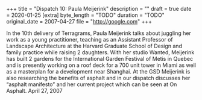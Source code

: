 +++
title = "Dispatch 10: Paula Meijerink"
description = ""
draft = true
date = 2020-01-25
[extra]
byte_length = "TODO"
duration = "TODO"
original_date = 2007-04-27
file = "http://google.com"
+++

In the 10th delivery of Terragrams, Paula Meijerink talks about juggling her work as a young practitioner, teaching as an Assistant Professor of Landscape Architecture at the Harvard Graduate School of Design and family practice while raising 2 daughters. With her studio Wanted, Meijerink has built 2 gardens for the International Garden Festival of Metis in Quebec and is presently working on a roof deck for a 700 unit tower in Miami as well as a masterplan for a development near Shanghai. At the GSD Meijerink is also researching the benefits of asphalt and in our dispatch discusses her “asphalt manifesto” and her current project which can be seen at On Asphalt. April 27, 2007
